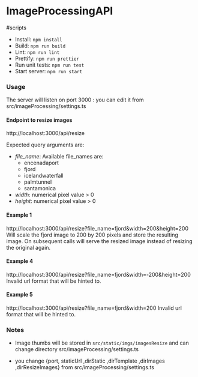 # ImageProcessingAPI

#scripts
- Install: `npm install`
- Build: `npm run build`
- Lint: `npm run lint`
- Prettify: `npm run prettier`
- Run unit tests: `npm run test`
- Start server: `npm run start`

### Usage

The server will listen on port 3000 : you can edit it from src/imageProcessing/settings.ts

#### Endpoint to resize images

http://localhost:3000/api/resize

Expected query arguments are:

- _file_name_: Available file_names are:
  - encenadaport
  - fjord
  - icelandwaterfall
  - palmtunnel
  - santamonica
- _width_: numerical pixel value > 0
- _height_: numerical pixel value > 0

#### Example 1

http://localhost:3000/api/resize?file_name=fjord&width=200&height=200
Will scale the fjord image to 200 by 200 pixels and store the resulting image.
On subsequent calls will serve the resized image instead of resizing the
original again.

#### Example 4

http://localhost:3000/api/resize?file_name=fjord&width=-200&height=200
Invalid url format that will be hinted to.

#### Example 5

http://localhost:3000/api/resize?file_name=fjord&width=200
Invalid url format that will be hinted to.

### Notes

- Image thumbs will be stored in `src/static/imgs/imagesResize` and can change directory src/imageProcessing/settings.ts

- you change {port, staticUrl ,dirStatic ,dirTemplate ,dirImages ,dirResizeImages} from src/imageProcessing/settings.ts
